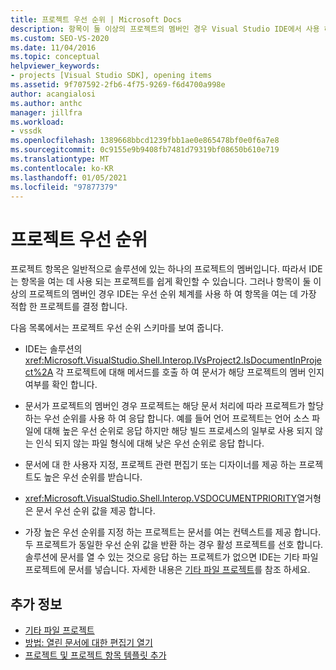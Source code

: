 ```yaml
---
title: 프로젝트 우선 순위 | Microsoft Docs
description: 항목이 둘 이상의 프로젝트의 멤버인 경우 Visual Studio IDE에서 사용 하는 우선 순위 스키마를 사용 하 여 항목을 여는 데 가장 적합 한 프로젝트를 확인 합니다.
ms.custom: SEO-VS-2020
ms.date: 11/04/2016
ms.topic: conceptual
helpviewer_keywords:
- projects [Visual Studio SDK], opening items
ms.assetid: 9f707592-2fb6-4f75-9269-f6d4700a998e
author: acangialosi
ms.author: anthc
manager: jillfra
ms.workload:
- vssdk
ms.openlocfilehash: 1389668bbcd1239fbb1ae0e865478bf0e0f6a7e8
ms.sourcegitcommit: 0c9155e9b9408fb7481d79319bf08650b610e719
ms.translationtype: MT
ms.contentlocale: ko-KR
ms.lasthandoff: 01/05/2021
ms.locfileid: "97877379"
---
```

# <a name="project-priority"></a>프로젝트 우선 순위
프로젝트 항목은 일반적으로 솔루션에 있는 하나의 프로젝트의 멤버입니다. 따라서 IDE는 항목을 여는 데 사용 되는 프로젝트를 쉽게 확인할 수 있습니다. 그러나 항목이 둘 이상의 프로젝트의 멤버인 경우 IDE는 우선 순위 체계를 사용 하 여 항목을 여는 데 가장 적합 한 프로젝트를 결정 합니다.

 다음 목록에서는 프로젝트 우선 순위 스키마를 보여 줍니다.

- IDE는 솔루션의 <xref:Microsoft.VisualStudio.Shell.Interop.IVsProject2.IsDocumentInProject%2A> 각 프로젝트에 대해 메서드를 호출 하 여 문서가 해당 프로젝트의 멤버 인지 여부를 확인 합니다.

- 문서가 프로젝트의 멤버인 경우 프로젝트는 해당 문서 처리에 따라 프로젝트가 할당 하는 우선 순위를 사용 하 여 응답 합니다. 예를 들어 언어 프로젝트는 언어 소스 파일에 대해 높은 우선 순위로 응답 하지만 해당 빌드 프로세스의 일부로 사용 되지 않는 인식 되지 않는 파일 형식에 대해 낮은 우선 순위로 응답 합니다.

- 문서에 대 한 사용자 지정, 프로젝트 관련 편집기 또는 디자이너를 제공 하는 프로젝트도 높은 우선 순위를 받습니다.

- <xref:Microsoft.VisualStudio.Shell.Interop.VSDOCUMENTPRIORITY>열거형은 문서 우선 순위 값을 제공 합니다.

- 가장 높은 우선 순위를 지정 하는 프로젝트는 문서를 여는 컨텍스트를 제공 합니다. 두 프로젝트가 동일한 우선 순위 값을 반환 하는 경우 활성 프로젝트를 선호 합니다. 솔루션에 문서를 열 수 있는 것으로 응답 하는 프로젝트가 없으면 IDE는 기타 파일 프로젝트에 문서를 넣습니다. 자세한 내용은 [기타 파일 프로젝트](../../extensibility/internals/miscellaneous-files-project.md)를 참조 하세요.

## <a name="see-also"></a>추가 정보
- [기타 파일 프로젝트](../../extensibility/internals/miscellaneous-files-project.md)
- [방법: 열린 문서에 대한 편집기 열기](../../extensibility/how-to-open-editors-for-open-documents.md)
- [프로젝트 및 프로젝트 항목 템플릿 추가](../../extensibility/internals/adding-project-and-project-item-templates.md)
